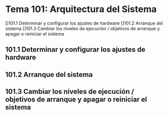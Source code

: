 # Tema 101: Arquitectura del Sistema

[]101.1 Determinar y configurar los ajustes de hardware
[]101.2 Arranque del sistema
[]101.3 Cambiar los niveles de ejecución / objetivos de arranque y apagar o reiniciar el sistema

## 101.1 Determinar y configurar los ajustes de hardware

## 101.2 Arranque del sistema

## 101.3 Cambiar los niveles de ejecución / objetivos de arranque y apagar o reiniciar el sistema